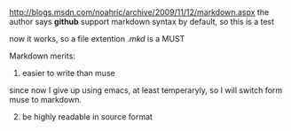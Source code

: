 ## 
http://blogs.msdn.com/noahric/archive/2009/11/12/markdown.aspx
the author says
**github** 
support markdown syntax by default, so this is a test

now it works, so a file extention *.mkd* is a MUST


Markdown merits:

1.	 easier to write than muse

since now I give up using emacs, at least temperaryly, so I will switch form 
muse to markdown.

2. be highly readable in source format
